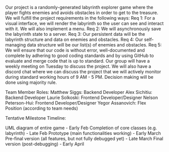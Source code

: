 Our project is a randomly-generated labyrinth explorer game where the player fights enemies and avoids obstacles in order to get to the treasure. 
We will fulfill the project requirements in the following ways:
Req 1: For a visual interface, we will render the labyrinth so the user can see and interact with it. We will also implement a menu.
Req 2: We will asynchronously save the labyrinth state to a server.
Req 3: Our persistent data will be the labyrinth structure and data on enemies and obstacles.
Req 4: Our self-managing data structure will be our list(s) of enemies and obstacles.
Req 5: We will ensure that our code is without error, well-documented and complete by adhering to good coding standards and by using GitHub to evaluate and merge code that is up to standard.
Our group will have a weekly meeting on Tuesday to discuss the project. We will also have a discord chat where we can discuss the project that we will actively monitor during standard working hours of 9 AM - 5 PM. Decision making will be done using majority rule. 

Team Member Roles:
Matthew Siggs: Backend Developer
Alex Sichitiu: Backend Developer
Laurie Solkoski: Frontend Developer/Designer
Nelson Peterson-Hui: Frontend Developer/Designer
Yegor Assanovich: Flex Position (according to team needs)

Tentative Milestone Timeline:

UML diagram of entire game - Early Feb
Completion of core classes (e.g. labyrinth) - Late Feb
Prototype (main functionalities working) - Early March
Pre-final version (all features, but not fully debugged yet) - Late March
Final version (post-debugging) - Early April

